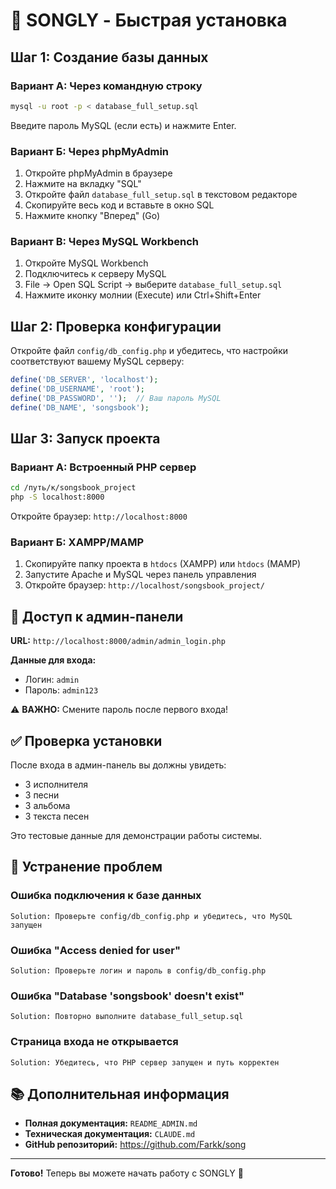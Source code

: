 # 🚀 SONGLY - Быстрая установка

## Шаг 1: Создание базы данных

### Вариант А: Через командную строку

```bash
mysql -u root -p < database_full_setup.sql
```

Введите пароль MySQL (если есть) и нажмите Enter.

### Вариант Б: Через phpMyAdmin

1. Откройте phpMyAdmin в браузере
2. Нажмите на вкладку "SQL"
3. Откройте файл `database_full_setup.sql` в текстовом редакторе
4. Скопируйте весь код и вставьте в окно SQL
5. Нажмите кнопку "Вперед" (Go)

### Вариант В: Через MySQL Workbench

1. Откройте MySQL Workbench
2. Подключитесь к серверу MySQL
3. File → Open SQL Script → выберите `database_full_setup.sql`
4. Нажмите иконку молнии (Execute) или Ctrl+Shift+Enter

## Шаг 2: Проверка конфигурации

Откройте файл `config/db_config.php` и убедитесь, что настройки соответствуют вашему MySQL серверу:

```php
define('DB_SERVER', 'localhost');
define('DB_USERNAME', 'root');
define('DB_PASSWORD', '');  // Ваш пароль MySQL
define('DB_NAME', 'songsbook');
```

## Шаг 3: Запуск проекта

### Вариант А: Встроенный PHP сервер

```bash
cd /путь/к/songsbook_project
php -S localhost:8000
```

Откройте браузер: `http://localhost:8000`

### Вариант Б: XAMPP/MAMP

1. Скопируйте папку проекта в `htdocs` (XAMPP) или `htdocs` (MAMP)
2. Запустите Apache и MySQL через панель управления
3. Откройте браузер: `http://localhost/songsbook_project/`

## 🎯 Доступ к админ-панели

**URL:** `http://localhost:8000/admin/admin_login.php`

**Данные для входа:**
- Логин: `admin`
- Пароль: `admin123`

⚠️ **ВАЖНО:** Смените пароль после первого входа!

## ✅ Проверка установки

После входа в админ-панель вы должны увидеть:
- 3 исполнителя
- 3 песни
- 3 альбома
- 3 текста песен

Это тестовые данные для демонстрации работы системы.

## 🔧 Устранение проблем

### Ошибка подключения к базе данных
```
Solution: Проверьте config/db_config.php и убедитесь, что MySQL запущен
```

### Ошибка "Access denied for user"
```
Solution: Проверьте логин и пароль в config/db_config.php
```

### Ошибка "Database 'songsbook' doesn't exist"
```
Solution: Повторно выполните database_full_setup.sql
```

### Страница входа не открывается
```
Solution: Убедитесь, что PHP сервер запущен и путь корректен
```

## 📚 Дополнительная информация

- **Полная документация:** `README_ADMIN.md`
- **Техническая документация:** `CLAUDE.md`
- **GitHub репозиторий:** https://github.com/Farkk/song

---

**Готово!** Теперь вы можете начать работу с SONGLY 🎵
